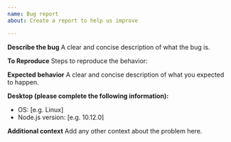 ```yaml
---
name: Bug report
about: Create a report to help us improve

---
```


**Describe the bug**
A clear and concise description of what the bug is.

**To Reproduce**
Steps to reproduce the behavior:

**Expected behavior**
A clear and concise description of what you expected to happen.

**Desktop (please complete the following information):**
 - OS: [e.g. Linux]
 - Node.js version: [e.g. 10.12.0]

**Additional context**
Add any other context about the problem here.
